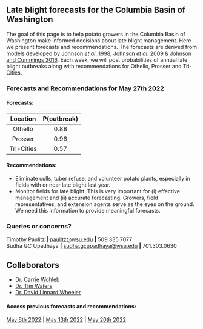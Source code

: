 ## Late blight forecasts for the Columbia Basin of Washington
The goal of this page is to help potato growers in the Columbia Basin of Washington make informed decisions about late blight management. Here we present forecasts and recommendations. The forecasts are derived from models developed by [Johnson *et al*. 1998](https://apsjournals.apsnet.org/doi/pdfplus/10.1094/PDIS.1998.82.6.642), [Johnson *et al*. 2009](https://apsjournals.apsnet.org/doi/pdfplus/10.1094/PDIS-93-3-0272) & [Johnson and Cummings 2016](https://link.springer.com/article/10.1007/s12230-016-9500-1). Each week, we will post probabilities of annual late blight outbreaks along with recommendations for Othello, Prosser and Tri-Cities.

###  Forecasts and Recommendations for May 27th 2022
#### Forecasts:

| Location | P(outbreak) |
| :---: | :---: |
| Othello | 0.88 |
| Prosser | 0.96 |
| Tri-Cities | 0.57 |

#### Recommendations:

* Eliminate culls, tuber refuse, and volunteer potato plants, especially in fields with or near late blight last year.
* Monitor fields for late blight. This is very important for (i) effective management and (ii) accurate forecasting. Growers, field representatives, and extension agents serve as the eyes on the ground. We need this information to provide meaningful forecasts.

### Queries or concerns?
Timothy Paulitz **|** paulitz@wsu.edu **|** 509.335.7077  
Sudha GC Upadhaya **|** sudha.gcupadhaya@wsu.edu **|** 701.303.0630

## Collaborators
- [Dr. Carrie Wohleb](http://potatoes.wsu.edu/personnel/wohleb/)
- [Dr. Tim Waters](http://potatoes.wsu.edu/personnel/waters/)
- [Dr. David Linnard Wheeler](https://www.linkedin.com/in/david-linnard/)

#### Access previous forecasts and recommendations:
[May 6th 2022](https://github.com/d-linnard/LateBlight/blob/main/Forecasts%26Recommendations/2022/5_6_22.md) | [May 13th 2022](https://github.com/d-linnard/LateBlight/blob/main/Forecasts%26Recommendations/2022/5_13_22.md) | [May 20th 2022](https://github.com/d-linnard/LateBlight/blob/main/Forecasts%26Recommendations/2022/5_20_22.md)
